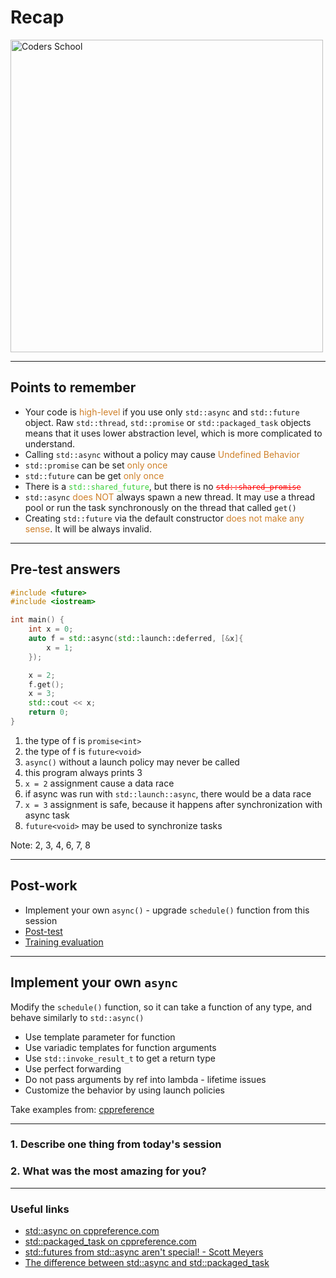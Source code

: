 <!-- .slide: data-background="#111111" -->

# Recap

<a href="https://coders.school">
    <img width="500" data-src="../coders_school_logo.png" alt="Coders School" class="plain">
</a>

___
<!-- .slide: style="font-size: .81em" -->

## Points to remember

* <!-- .element: class="fragment fade-in" --> Your code is <span style="color: #cf802a">high-level</span> if you use only <code>std::async</code> and <code>std::future</code> object. Raw <code>std::thread</code>, <code>std::promise</code> or <code>std::packaged_task</code> objects means that it uses lower abstraction level, which is more complicated to understand.
* <!-- .element: class="fragment fade-in" --> Calling <code>std::async</code> without a policy may cause <span style="color: #cf802a">Undefined Behavior</span>
* <!-- .element: class="fragment fade-in" --> <code>std::promise</code> can be set <span style="color: #cf802a">only once</span>
* <!-- .element: class="fragment fade-in" --> <code>std::future</code> can be get <span style="color: #cf802a">only once</span>
* <!-- .element: class="fragment fade-in" --> There is a <code style="color: limegreen">std::shared_future</code>, but there is no <code style="text-decoration: line-through; color: red">std::shared_promise</code>
* <!-- .element: class="fragment fade-in" --> <code>std::async</code> <span style="color: #cf802a">does NOT</span> always spawn a new thread. It may use a thread pool or run the task synchronously on the thread that called <code>get()</code>
* <!-- .element: class="fragment fade-in" --> Creating <code>std::future</code> via the default constructor <span style="color: #cf802a">does not make any sense</span>. It will be always invalid.

___

<!-- .slide: style="font-size: 0.7em" -->

## Pre-test answers

```cpp
#include <future>
#include <iostream>

int main() {
    int x = 0;
    auto f = std::async(std::launch::deferred, [&x]{
        x = 1;
    });

    x = 2;
    f.get();
    x = 3;
    std::cout << x;
    return 0;
}
```

1. <!-- .element: class="fragment highlight-red" --> the type of f is <code>promise&lt;int&gt;</code>
1. <!-- .element: class="fragment highlight-green" --> the type of f is <code>future&lt;void&gt;</code>
1. <!-- .element: class="fragment highlight-green" --> <code>async()</code> without a launch policy may never be called
1. <!-- .element: class="fragment highlight-green" --> this program always prints 3
1. <!-- .element: class="fragment highlight-red" -->  <code>x = 2</code> assignment cause a data race
1. <!-- .element: class="fragment highlight-green" --> if async was run with <code>std::launch::async</code>, there would be a data race
1. <!-- .element: class="fragment highlight-green" --> <code>x = 3</code> assignment is safe, because it happens after synchronization with async task
1. <!-- .element: class="fragment highlight-green" --> <code>future&lt;void&gt;</code> may be used to synchronize tasks

Note: 2, 3, 4, 6, 7, 8

___

## Post-work

* Implement your own `async()` - upgrade `schedule()` function from this session
* [Post-test](https://forms.gle/tF9a3Q2gATwnUmWU8)
* [Training evaluation](https://forms.gle/ADXRttpAaZgW8KwM6)

___

## Implement your own `async`

Modify the <code>schedule()</code> function, so it can take a function of any type, and behave similarly to <code>std::async()</code>

* Use template parameter for function
* Use variadic templates for function arguments
* Use <code>std::invoke_result_t</code> to get a return type
* Use perfect forwarding
* Do not pass arguments by ref into lambda - lifetime issues
* Customize the behavior by using launch policies

Take examples from: <a href="https://en.cppreference.com/w/cpp/thread/async">cppreference</a>

___

### 1. Describe one thing from today's session

### 2. What was the most amazing for you?

___

### Useful links

* <!-- .element: class="fragment fade-in" --> <a href="https://en.cppreference.com/w/cpp/thread/async">std::async on cppreference.com</a>
* <!-- .element: class="fragment fade-in" --> <a href="https://en.cppreference.com/w/cpp/thread/packaged_task">std::packaged_task on cppreference.com</a>
* <!-- .element: class="fragment fade-in" --> <a href="http://scottmeyers.blogspot.com/2013/03/stdfutures-from-stdasync-arent-special.html">std::futures from std::async aren't special! - Scott Meyers</a>
* <!-- .element: class="fragment fade-in" --> <a href=https://stackoverflow.com/questions/18143661/what-is-the-difference-between-packaged-task-and-async">The difference between std::async and std::packaged_task</a>
